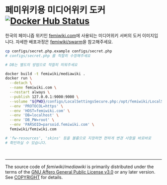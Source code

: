 페미위키용 미디어위키 도커 [![Docker Hub Status]][Docker Hub Link]
========
한국의 페미니즘 위키인 [femiwiki.com]에 사용되는 미디어위키 서버의 도커
이미지입니다. 자세한 배포과정은 [femiwiki/swarm]을 참고해주세요.

```bash
cp configs/secret.php.example configs/secret.php
# configs/secret.php 를 적절히 수정해주세요

# DB는 별도의 방법으로 적절히 띄워주세요

docker build -t femiwiki/mediawiki .
docker run \
  --detach \
  --name femiwiki.com \
  --restart always \
  --publish 127.0.0.1:9000:9000 \
  --volume "${PWD}/configs/LocalSettingsSecure.php:/opt/femiwiki/LocalSettingsSecure.php" \
  --env 'PROTOCOL=https' \
  --env 'HOST=femiwiki.com' \
  --env 'DB=localhost' \
  --env 'DB_PW=root' \
  --env 'PARSOID=parsoid.femiwiki.com' \
  femiwiki/femiwiki.com

# 'fw-resources', 'skins' 등을 볼륨으로 지정하면 편하게 변경 사항을 바로바로
# 확인하실 수 있습니다.
```

&nbsp;

--------

The source code of *femiwiki/mediawiki* is primarily distributed under the terms
of the [GNU Affero General Public License v3.0] or any later version. See
[COPYRIGHT] for details.

[Docker Hub Status]: https://badgen.net/docker/pulls/femiwiki/mediawiki/?icon=docker&label=pulls
[Docker Hub Link]: https://hub.docker.com/r/femiwiki/mediawiki/
[페미위키]: https://femiwiki.com
[femiwiki.com]: https://femiwiki.com
[도커]: https://www.docker.com
[femiwiki/swarm]: https://github.com/femiwiki/swarm
[GNU Affero General Public License v3.0]: LICENSE
[COPYRIGHT]: COPYRIGHT
